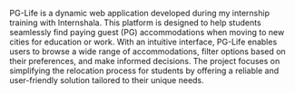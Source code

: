 PG-Life is a dynamic web application developed during my internship training with Internshala. This platform is designed to help students seamlessly find paying guest (PG) accommodations when moving to new cities for education or work. With an intuitive interface, PG-Life enables users to browse a wide range of accommodations, filter options based on their preferences, and make informed decisions. The project focuses on simplifying the relocation process for students by offering a reliable and user-friendly solution tailored to their unique needs.






